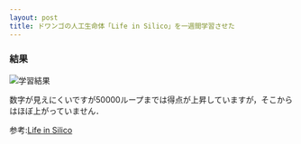 ```yaml
---
layout: post
title: ドワンゴの人工生命体「Life in Silico」を一週間学習させた
---
```

### 結果


![学習結果]({{site.baseurl}}/images/Figure_1.png)

数字が見えにくいですが50000ループまでは得点が上昇していますが，そこからはほぼ上がっていません．

参考:[Life in Silico](https://github.com/wbap/lis)
